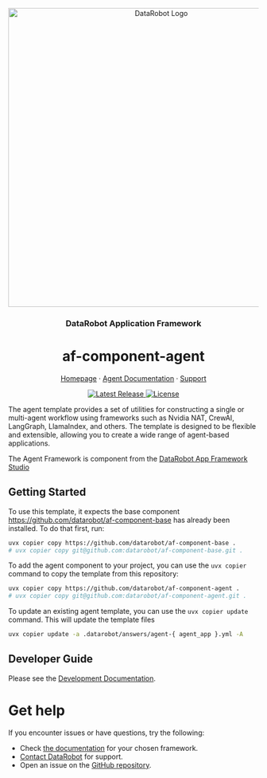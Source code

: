 <p align="center">
  <a href="https://github.com/datarobot-community/datarobot-agent-templates">
    <img src="docs/img/datarobot_logo.avif" width="600px" alt="DataRobot Logo"/>
  </a>
</p>
<h3 align="center">DataRobot Application Framework</h3>
<h1 align="center">af-component-agent</h1>

<p align="center">
  <a href="https://datarobot.com">Homepage</a>
  ·
  <a href="https://docs.datarobot.com/en/docs/agentic-ai/agentic-develop/index.html">Agent Documentation</a>
  ·
  <a href="https://docs.datarobot.com/en/docs/get-started/troubleshooting/general-help.html">Support</a>
</p>

<p align="center">
  <a href="https://github.com/datarobot/datarobot-agent-templates/tags">
    <img src="https://img.shields.io/github/v/tag/datarobot/af-component-agent?label=version" alt="Latest Release">
  </a>
  <a href="/LICENSE">
    <img src="https://img.shields.io/github/license/datarobot/af-component-agent" alt="License">
  </a>
</p>

The agent template provides a set of utilities for constructing a single or multi-agent workflow using frameworks such
as Nvidia NAT, CrewAI, LangGraph, LlamaIndex, and others. The template is designed to be flexible and extensible, allowing you
to create a wide range of agent-based applications.

The Agent Framework is component from the [DataRobot App Framework Studio](https://github.com/datarobot/app-framework-studio)


## Getting Started

To use this template, it expects the base component https://github.com/datarobot/af-component-base has already been
installed. To do that first, run:
```bash
uvx copier copy https://github.com/datarobot/af-component-base .
# uvx copier copy git@github.com:datarobot/af-component-base.git .
```

To add the agent component to your project, you can use the `uvx copier` command to copy the template from this repository:
```bash
uvx copier copy https://github.com/datarobot/af-component-agent .
# uvx copier copy git@github.com:datarobot/af-component-agent.git .
```

To update an existing agent template, you can use the `uvx copier update` command. This will update the template files
```bash
uvx copier update -a .datarobot/answers/agent-{ agent_app }.yml -A
```


## Developer Guide
Please see the [Development Documentation](/docs/development.md).


# Get help

If you encounter issues or have questions, try the following:

- Check [the documentation](#available-templates) for your chosen framework.
- [Contact DataRobot](https://docs.datarobot.com/en/docs/get-started/troubleshooting/general-help.html) for support.
- Open an issue on the [GitHub repository](https://github.com/datarobot/af-component-llm).
